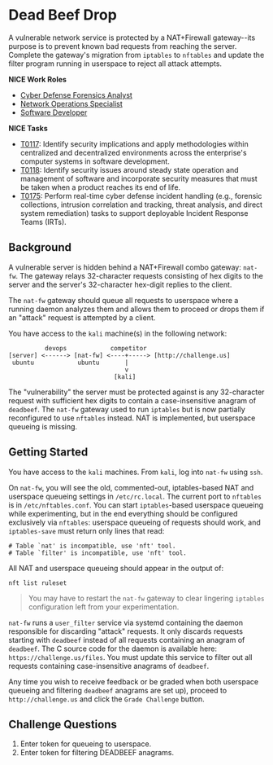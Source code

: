 # Dead Beef Drop

A vulnerable network service is protected by a NAT+Firewall gateway--its purpose is to prevent known bad requests from reaching the server. Complete the gateway's migration from `iptables` to `nftables` and update the filter program running in userspace to reject all attack attempts.

**NICE Work Roles**

- [Cyber Defense Forensics Analyst](https://niccs.cisa.gov/workforce-development/nice-framework/)
- [Network Operations Specialist](https://niccs.cisa.gov/workforce-development/nice-framework/)
- [Software Developer](https://niccs.cisa.gov/workforce-development/nice-framework/)

**NICE Tasks**

- [T0117](https://niccs.cisa.gov/workforce-development/nice-framework/): Identify security implications and apply methodologies within centralized and decentralized environments across the enterprise's computer systems in software development.
- [T0118](https://niccs.cisa.gov/workforce-development/nice-framework/): Identify security issues around steady state operation and management of software and incorporate security measures that must be taken when a product reaches its end of life.
- [T0175](https://niccs.cisa.gov/workforce-development/nice-framework/): Perform real-time cyber defense incident handling (e.g., forensic collections, intrusion correlation and tracking, threat analysis, and direct system remediation) tasks to support deployable Incident Response Teams (IRTs).


## Background

A vulnerable server is hidden behind a NAT+Firewall combo gateway: `nat-fw`. The gateway relays 32-character requests consisting of hex digits to the server and the server's 32-character hex-digit replies to the client.

The `nat-fw` gateway should queue all requests to userspace where a running daemon analyzes them and allows them to proceed or drops them if an "attack" request is attempted by a client.

You have access to the `kali` machine(s) in the following network:

```
          devops            competitor
[server] <------> [nat-fw] <----+-----> [http://challenge.us]
 ubuntu            ubuntu       |
                                v
                             [kali]
```

The "vulnerability" the server must be protected against is any 32-character request with sufficient hex digits to contain a case-insensitive anagram of `deadbeef`. The `nat-fw` gateway used to run `iptables` but is now partially reconfigured to use `nftables` instead. NAT is implemented, but userspace queueing is missing.

## Getting Started

You have access to the `kali` machines. From `kali`,  log into `nat-fw` using `ssh`.

On `nat-fw`, you will see the old, commented-out, iptables-based NAT and userspace queueing settings in `/etc/rc.local`. The current port to `nftables` is in `/etc/nftables.conf`. You can start `iptables`-based userspace queueing while experimenting, but in the end everything should be configured exclusively via `nftables`: userspace queueing of requests should work, and `iptables-save` must return only lines that read:

```
# Table `nat' is incompatible, use 'nft' tool.
# Table `filter' is incompatible, use 'nft' tool.
```

All NAT and userspace queueing should appear in the output of:

```
nft list ruleset
```

>You may have to restart the `nat-fw` gateway to clear lingering `iptables` configuration left from your experimentation.

`nat-fw` runs a `user_filter` service via systemd containing the daemon responsible for discarding "attack" requests. It only discards requests starting with `deadbeef` instead of all requests containing an anagram of `deadbeef`. The C source code for the daemon is available here: `https://challenge.us/files`.  You must update this service to filter out all requests containing case-insensitive anagrams of `deadbeef`.

Any time you wish to receive feedback or be graded when both userspace queueing and  filtering `deadbeef` anagrams are set up), proceed to `http://challenge.us` and click the `Grade Challenge` button.


## Challenge Questions

1. Enter token for queueing to userspace.
2. Enter token for filtering DEADBEEF anagrams.
